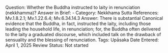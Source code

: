 Question: Whether the Buddha instructed to laity in renunciation (nekkhamma)?
Answer in Brief: -
 Category: Nekkhama
Sutta References: Mv.1.8.2.1; Mv.1.22.6.4; Mv.6.34.14.3
Answer: There is substantial Canonical evidence that the Buddha, in fact, instructed the laity, including those leading the household life, in renunciation; for, the Buddha often delivered to the laity a graduated discourse, which included talk on the drawback of sensuality and the blessing of renunciation. 
Tags: Upāsaka
Date Entered: April 1, 2025
Review Status: Not started